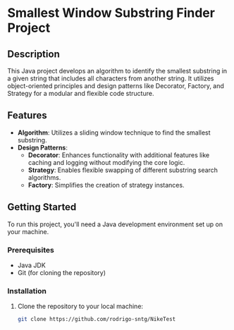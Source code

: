 # Smallest Window Substring Finder Project

## Description
This Java project develops an algorithm to identify the smallest substring in a given string that includes all characters from another string. It utilizes object-oriented principles and design patterns like Decorator, Factory, and Strategy for a modular and flexible code structure.
## Features
- **Algorithm**: Utilizes a sliding window technique to find the smallest substring.
- **Design Patterns**:
    - **Decorator**: Enhances functionality with additional features like caching and logging without modifying the core logic.
    - **Strategy**: Enables flexible swapping of different substring search algorithms.
    - **Factory**: Simplifies the creation of strategy instances.

## Getting Started
To run this project, you'll need a Java development environment set up on your machine.

### Prerequisites
- Java JDK 
- Git (for cloning the repository)

### Installation
1. Clone the repository to your local machine:
   ```bash
   git clone https://github.com/rodrigo-sntg/NikeTest
